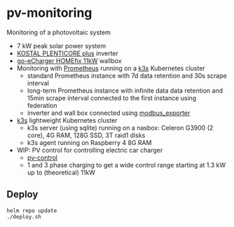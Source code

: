 # pv-monitoring
Monitoring of a photovoltaic system

- 7 kW peak solar power system
- [KOSTAL PLENTICORE plus](https://www.kostal-solar-electric.com/en-gb/products/hybrid-inverter/plenticore-plus) inverter
- [go-eCharger HOMEfix 11kW](https://go-e.co/products/go-echarger-home/?lang=en) wallbox
- Monitoring with [Prometheus](https://prometheus.io) running on a [k3s](https://k3s.io) Kubernetes cluster
  - standard Prometheus instance with 7d data retention and 30s scrape interval
  - long-term Prometheus instance with infinite data data retention and 15min scrape interval connected to the first instance using federation
  - inverter and wall box connected using [modbus_exporter](https://github.com/RichiH/modbus_exporter)
- [k3s](https://k3s.io) lightweight Kubernetes cluster
  - k3s server (using sqlite) running on a nasbox: Celeron G3900 (2 core), 4G RAM, 128G SSD, 3T raid1 disks
  - k3s agent running on Raspberry 4 8G RAM
- WIP: PV control for controlling electric car charger
  - [pv-control](https://github.com/stephanme/pv-control)
  - 1 and 3 phase charging to get a wide control range starting at 1.3 kW up to (theoretical) 11kW

## Deploy

```
helm repo update
./deploy.sh
```

